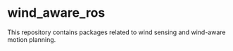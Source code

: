 # wind_aware_ros
This repository contains packages related to wind sensing and wind-aware motion planning. 
